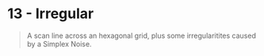 # 13 - Irregular

> A scan line across an hexagonal grid, plus some irregularitites caused by a Simplex Noise.